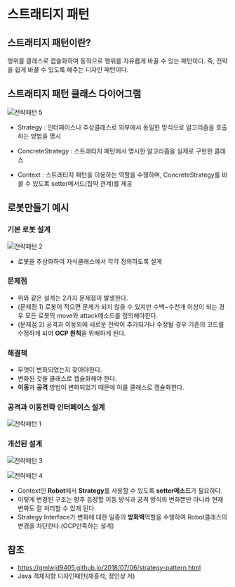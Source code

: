 # 스트래티지 패턴

## 스트래티지 패턴이란?

행위를 클래스로 캡슐화하여 동적으로 행위를 자유롭게 바꿀 수 있는 패턴이다. 즉, 전략을 쉽게 바꿀 수 있도록 해주는 디자인 패턴이다.

## 스트래티지 패턴 클래스 다이어그램
![전략패턴 5](https://user-images.githubusercontent.com/31653025/83719238-9d5f3880-a671-11ea-8d15-ea0d2153bede.PNG)

* Strategy : 인터페이스나 추상클래스로 외부에서 동일한 방식으로 알고리즘을 호출하는 방법을 명시

* ConcreteStrategy : 스트래티지 패턴에서 명시한 알고리즘을 실제로 구현한 클래스

* Context : 스트래티지 패턴을 이용하는 역할을 수행하며, ConcreteStrategy를 바꿀 수 있도록 setter메서드(집약 관계)를 제공

## 로봇만들기 예시

### 기본 로봇 설계
![전략패턴 2](https://user-images.githubusercontent.com/31653025/83719648-7f460800-a672-11ea-8129-af3a16180ae2.PNG)

- 로봇을 추상화하여 자식클래스에서 각각 정의하도록 설계

### 문제점
- 위와 같은 설계는 2가지 문제점이 발생한다.
- (문제점 1) 로봇이 적으면 문제가 되지 않을 수 있지만 수백~수천개 이상이 되는 경우 모든 로봇의 move와 attack메소드를 정의해야한다.
- (문제점 2) 공격과 이동외에 새로운 전략이 추가되거나 수정될 경우 기존의 코드를 수정하게 되어 **OCP 원칙**을 위배하게 된다.

### 해결책
- 무엇이 변화되었는지 찾아야한다.
- 변화된 것을 클래스로 캡슐화해야 한다.
- **이동**과 **공격** 방법이 변화되었기 때문에 이를 클래스로 캡슐화한다.

### 공격과 이동전략 인터페이스 설계
![전략패턴 1](https://user-images.githubusercontent.com/31653025/83720447-0ba4fa80-a674-11ea-853d-a0172d7c2f0c.PNG)

### 개선된 설계
![전략패턴 3](https://user-images.githubusercontent.com/31653025/83720482-1d869d80-a674-11ea-8095-a19b5efc6ca9.PNG)

![전략패턴 4](https://user-images.githubusercontent.com/31653025/83720534-2f684080-a674-11ea-9b06-4d9d281b42ff.png)

- Context인 **Robot**에서 **Strategy**를 사용할 수 있도록 **setter메소드**가 필요하다.
- 이렇게 변경된 구조는 향후 등장할 이동 방식과 공격 방식의 변화뿐만 아니라 현재 변화도 잘 처리할 수 있게 된다.
- Strategy Interface가 변화에 대한 일종의 **방화벽**역할을 수행하여 Robot클래스의 변경을 차단한다.(OCP만족하는 설계)

## 참조
- https://gmlwjd9405.github.io/2018/07/06/strategy-pattern.html
- Java 객체지향 디자인패턴(채흥석, 정인상 저)